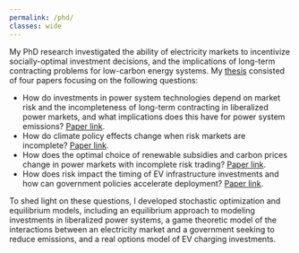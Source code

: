 ```yaml
---
permalink: /phd/
classes: wide
---
```

My PhD research investigated the ability of electricity markets to incentivize socially-optimal investment decisions, and the implications of long-term contracting problems for low-carbon energy systems. My [thesis](https://ntnuopen.ntnu.no/ntnu-xmlui/handle/11250/3165055) consisted of four papers focusing on the following questions:

* How do investments in power system technologies depend on market risk and the incompleteness of long-term contracting in liberalized power markets, and what implications does this have for power system emissions? [Paper link](https://doi.org/10.1016/j.eneco.2024.107639).
* How do climate policy effects change when risk markets are incomplete? [Paper link](https://doi.org/10.32866/001c.94993).
* How does the optimal choice of renewable subsidies and carbon prices change in power markets with incomplete risk trading? [Paper link](https://papers.ssrn.com/sol3/papers.cfm?abstract_id=5636369).
* How does risk impact the timing of EV infrastructure investments and how can government policies accelerate deployment? [Paper link](https://www.sciencedirect.com/science/article/pii/S0301421523002884).

To shed light on these questions, I developed stochastic optimization and equilibrium models, including an equilibrium approach to modeling investments in liberalized power systems, a game theoretic model of the interactions between an electricity market and a government seeking to reduce emissions, and a real options model of EV charging investments. 

